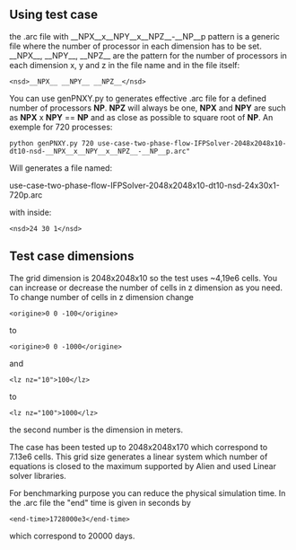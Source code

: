 ## Using test case
the .arc file with \_\_NPX\_\_x_\_NPY\_\_x\_\_NPZ\_\_-\_\_NP\_\_p pattern is a generic file
where the number of processor in each dimension has to be set.
\_\_NPX\_\_, \_\_NPY\_\_, \_\_NPZ\_\_ are the pattern for the number of processors in each dimension x, y and z
in the file name and in the file itself:
```
<nsd>__NPX__ __NPY__ __NPZ__</nsd>
```
You can use genPNXY.py to generates effective .arc file for a defined number of processors __NP__.
__NPZ__ will always be one, __NPX__ and __NPY__ are such as __NPX__ x __NPY__ == __NP__ and as close 
as possible to square root of __NP__.
An exemple for 720 processes:
```shell
python genPNXY.py 720 use-case-two-phase-flow-IFPSolver-2048x2048x10-dt10-nsd-__NPX__x__NPY__x__NPZ__-__NP__p.arc"
```
Will generates a file named: 

use-case-two-phase-flow-IFPSolver-2048x2048x10-dt10-nsd-24x30x1-720p.arc

with inside:
```
<nsd>24 30 1</nsd>
```

## Test case dimensions
The grid dimension is 2048x2048x10 so the test uses ~4,19e6 cells. You can increase or decrease the number of cells 
in z dimension as you need. To change number of cells in z dimension change
```
<origine>0 0 -100</origine>
```
to
```
<origine>0 0 -1000</origine>
```
and
```
<lz nz="10">100</lz>
```
to
```
<lz nz="100">1000</lz>
```
the second number is the dimension in meters.

The case has been tested up to 2048x2048x170 which correspond to 7.13e6 cells.
This grid size generates a linear system which number of equations is closed 
to the maximum supported by Alien and used Linear solver libraries.

For benchmarking purpose you can reduce the physical simulation time.
In the .arc file the "end" time is given in seconds by
```
<end-time>1728000e3</end-time>
```
which correspond to 20000 days.
